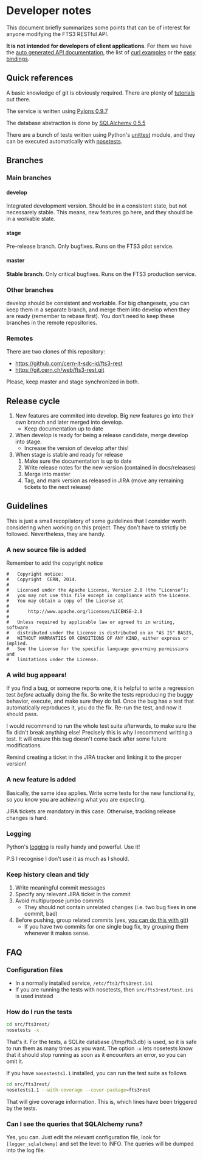 Developer notes
===============
This document briefly summarizes some points that can be of interest for anyone modifying the FTS3 RESTful API.

**It is not intended for developers of client applications**. For them we have the
[auto generated API documentation](api.md), the list of [curl examples](api-examples.md) or the [easy bindings](easy/README.md).

Quick references
----------------
A basic knowledge of git is obviously required. There are plenty of [tutorials](https://www.google.ch/search?q=git+tutorial) out there.

The service is written using [Pylons 0.9.7](https://pylons-webframework.readthedocs.org/en/v0.9.7/)

The database abstraction is done by [SQLAlchemy 0.5.5](http://docs.sqlalchemy.org/en/rel_0_5/)

There are a bunch of tests written using Python's [unittest](https://docs.python.org/2/library/unittest.html) module, and they can be executed
automatically with [nosetests](https://nose.readthedocs.org/en/latest/).

Branches
--------

### Main branches
#### develop
Integrated development version. Should be in a consistent state, but not necessarely stable.
This means, new features go here, and they should be in a workable state.

#### stage
Pre-release branch. Only bugfixes. Runs on the FTS3 pilot service.

#### master
__Stable branch__. Only critical bugfixes. Runs on the FTS3 production service.

### Other branches
develop should be consistent and workable. For big changesets, you can keep them in a separate branch, and merge them into
develop when they are ready (remember to rebase first).
You don't need to keep these branches in the remote repositories.

### Remotes
There are two clones of this repository:
* https://github.com/cern-it-sdc-id/fts3-rest
* https://git.cern.ch/web/fts3-rest.git

Please, keep master and stage synchronized in both.

Release cycle
-------------
1. New features are commited into develop. Big new features go into their own branch and later merged into develop.
    * Keep documentation up to date
2. When develop is ready for being a release candidate, merge develop into stage.
    * Increase the version of develop after this!
3. When stage is stable and ready for release
    1. Make sure the documentation is up to date
    2. Write release notes for the new version (contained in docs/releases)
    3. Merge into master
    4. Tag, and mark version as released in JIRA (move any remaining tickets to the next release)

Guidelines
----------

This is just a small recopilatory of some guidelines that I consider worth considering when working on this project.
They don't have to strictly be followed. Nevertheless, they are handy.

### A new source file is added
Remember to add the copyright notice

```
#   Copyright notice:
#   Copyright  CERN, 2014.
#
#   Licensed under the Apache License, Version 2.0 (the "License");
#   you may not use this file except in compliance with the License.
#   You may obtain a copy of the License at
#
#       http://www.apache.org/licenses/LICENSE-2.0
#
#   Unless required by applicable law or agreed to in writing, software
#   distributed under the License is distributed on an "AS IS" BASIS,
#   WITHOUT WARRANTIES OR CONDITIONS OF ANY KIND, either express or implied.
#   See the License for the specific language governing permissions and
#   limitations under the License.
```

### A wild bug appears!
If you find a bug, or someone reports one, it is helpful to write a regression test _before_ actually doing the fix.
So write the tests reproducing the buggy behavior, execute, and make sure they do fail.
Once the bug has a test that automatically reproduces it, you do the fix. Re-run the test, and now it should pass.

I would recommend to run the whole test suite afterwards, to make sure the fix didn't break anything else!
Precisely this is why I recommend writting a test. It will ensure this bug doesn't come back after some future modifications.

Remind creating a ticket in the JIRA tracker and linking it to the proper version!

### A new feature is added
Basically, the same idea applies. Write some tests for the new functionality, so you know you are achieving what you are expecting.

JIRA tickets are mandatory in this case. Otherwise, tracking release changes is hard.

### Logging
Python's [logging](https://docs.python.org/2/library/logging.html) is really handy and powerful. Use it!

P.S I recognise I don't use it as much as I should.

### Keep history clean and tidy
1. Write meaningful commit messages
2. Specify any relevant JIRA ticket in the commit
3. Avoid multipurpose jumbo commits
    * They should not contain unrelated changes (i.e. two bug fixes in one commit, bad)
4. Before pushing, group related commits (yes, [you can do this with git](http://stackoverflow.com/questions/6884022/collapsing-a-group-of-commits-into-one-on-git))
    * If you have two commits for one single bug fix, try grouping them whenever it makes sense.

FAQ
---

### Configuration files
* In a normally installed service, `/etc/fts3/fts3rest.ini`
* If you are running the tests with nosetests, then `src/fts3rest/test.ini` is used instead

### How do I run the tests
```bash
cd src/fts3rest/
nosetests -x
```

That's it. For the tests, a SQLite database (/tmp/fts3.db) is used, so it is safe to run them as many times as you want.
The option `-x` lets nosetests know that it should stop running as soon as it encounters an error, so you can omit it.

If you have `nosestests1.1` installed, you can run the test suite as follows

```bash
cd src/fts3rest/
nosetests1.1 --with-coverage --cover-package=fts3rest
```

That will give coverage information. This is, which lines have been triggered by the tests.

### Can I see the queries that SQLAlchemy runs?
Yes, you can. Just edit the relevant configuration file, look for `[logger_sqlalchemy]` and set the level to INFO.
The queries will be dumped into the log file.
